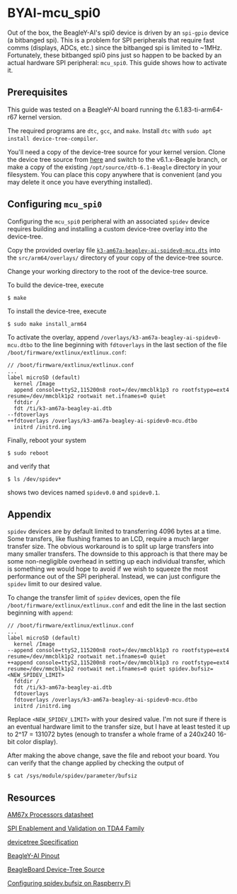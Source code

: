 # BYAI-mcu_spi0
Out of the box, the BeagleY-AI's spi0 device is driven by an `spi-gpio` device (a bitbanged spi). This is a problem for SPI peripherals that require fast comms (displays, ADCs, etc.) since the bitbanged spi is limited to ~1MHz. Fortunately, these bitbanged spi0 pins just so happen to be backed by an actual hardware SPI peripheral: `mcu_spi0`. This  guide shows how to activate it.

## Prerequisites
This guide was tested on a BeagleY-AI board running the 6.1.83-ti-arm64-r67 kernel version.

The required programs are `dtc`, `gcc`, and `make`.
Install `dtc` with `sudo apt install device-tree-compiler`.

You'll need a copy of the device-tree source for your kernel version. Clone the device tree source from [here](https://openbeagle.org/beagleboard/BeagleBoard-DeviceTrees) and switch to the v6.1.x-Beagle branch, or make a copy of the existing `/opt/source/dtb-6.1-Beagle` directory in your filesystem. You can place this copy anywhere that is convenient (and you may delete it once you have everything installed).

## Configuring `mcu_spi0` 
Configuring the `mcu_spi0` peripheral with an associated `spidev` device requires building and installing a custom device-tree overlay into the device-tree.

Copy the provided overlay file [`k3-am67a-beagley-ai-spidev0-mcu.dts`](/k3-am67a-beagley-ai-spidev0-mcu.dts) into the `src/arm64/overlays/` directory of your copy of the device-tree source.

Change your working directory to the root of the device-tree source.

To build the device-tree, execute
```
$ make
```
To install the device-tree, execute
```
$ sudo make install_arm64
```
To activate the overlay, append `/overlays/k3-am67a-beagley-ai-spidev0-mcu.dtbo` to the line beginning with `fdtoverlays` in the last section of the file `/boot/firmware/extlinux/extlinux.conf`:  
```
// /boot/firmware/extlinux/extlinux.conf
...
label microSD (default)
  kernel /Image
  append console=ttyS2,115200n8 root=/dev/mmcblk1p3 ro rootfstype=ext4 resume=/dev/mmcblk1p2 rootwait net.ifnames=0 quiet
  fdtdir /
  fdt /ti/k3-am67a-beagley-ai.dtb
--fdtoverlays
++fdtoverlays /overlays/k3-am67a-beagley-ai-spidev0-mcu.dtbo
  initrd /initrd.img
```
Finally, reboot your system
```
$ sudo reboot
```
and verify that
```
$ ls /dev/spidev*
```
shows two devices named `spidev0.0` and `spidev0.1`.

## Appendix
`spidev` devices are by default limited to transferring 4096 bytes at a time. Some transfers, like flushing frames to an LCD, require a much larger transfer size. The obvious workaround is to split up large transfers into many smaller transfers. The downside to this approach is that there may be some non-negligible overhead in setting up each individual transfer, which is something we would hope to avoid if we wish to squeeze the most performance out of the SPI peripheral. Instead, we can just configure the `spidev` limit to our desired value.

To change the transfer limit of `spidev` devices, open the file `/boot/firmware/extlinux/extlinux.conf` and edit the line in the last section beginning with `append`:
```
// /boot/firmware/extlinux/extlinux.conf
...
label microSD (default)
  kernel /Image
--append console=ttyS2,115200n8 root=/dev/mmcblk1p3 ro rootfstype=ext4 resume=/dev/mmcblk1p2 rootwait net.ifnames=0 quiet
++append console=ttyS2,115200n8 root=/dev/mmcblk1p3 ro rootfstype=ext4 resume=/dev/mmcblk1p2 rootwait net.ifnames=0 quiet spidev.bufsiz=<NEW_SPIDEV_LIMIT>
  fdtdir /
  fdt /ti/k3-am67a-beagley-ai.dtb
  fdtoverlays
  fdtoverlays /overlays/k3-am67a-beagley-ai-spidev0-mcu.dtbo
  initrd /initrd.img
```
Replace `<NEW_SPIDEV_LIMIT>` with your desired value. I'm not sure if there is an eventual hardware limit to the transfer size, but I have at least tested it up to 2^17 = 131072 bytes (enough to transfer a whole frame of a 240x240 16-bit color display).

After making the above change, save the file and reboot your board. You can verify that the change applied by checking the output of
```
$ cat /sys/module/spidev/parameter/bufsiz
```
## Resources
[AM67x Processors datasheet](https://www.ti.com/lit/ds/symlink/am67a.pdf?ts=1740114925407&ref_url=https%253A%252F%252Fpinout.beagleboard.io%252F)

[SPI Enablement and Validation on TDA4 Family](https://www.ti.com/lit/an/sprad26/sprad26.pdf?ts=1740138654464&ref_url=https%253A%252F%252Fwww.ti.com%252Fproduct%252FAM67)

[devicetree Specification](https://www.devicetree.org/specifications/)

[BeagleY-AI Pinout](https://pinout.beagley.ai/)

[BeagleBoard Device-Tree Source](https://git.beagleboard.org/beagleboard/BeagleBoard-DeviceTrees)

[Configuring spidev.bufsiz on Raspberry Pi](https://forums.raspberrypi.com/viewtopic.php?t=124472)
